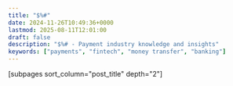 ```yaml
---
title: "$%#"
date: 2024-11-26T10:49:36+0000
lastmod: 2025-08-11T12:01:00
draft: false
description: "$%# - Payment industry knowledge and insights"
keywords: ["payments", "fintech", "money transfer", "banking"]
---
```


[subpages sort_column="post_title" depth="2"]